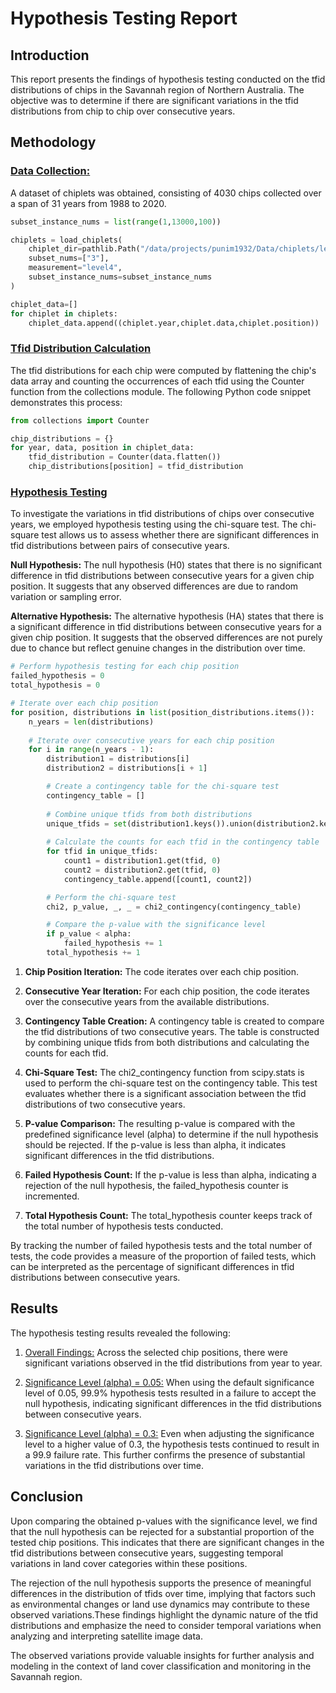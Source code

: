 # Hypothesis Testing Report

## **Introduction**

This report presents the findings of hypothesis testing conducted on the tfid distributions of chips in the Savannah region of Northern Australia. The objective was to determine if there are significant variations in the tfid distributions from chip to chip over consecutive years.

## **Methodology**

### <ins> Data Collection:</ins>

A dataset of chiplets was obtained, consisting of 4030 chips collected over a span of 31 years from 1988 to 2020.

```python
subset_instance_nums = list(range(1,13000,100))

chiplets = load_chiplets(
    chiplet_dir=pathlib.Path("/data/projects/punim1932/Data/chiplets/level4"),
    subset_nums=["3"],
    measurement="level4",
    subset_instance_nums=subset_instance_nums
)

chiplet_data=[]
for chiplet in chiplets:
    chiplet_data.append((chiplet.year,chiplet.data,chiplet.position))
```

### <ins> Tfid Distribution Calculation </ins>

The tfid distributions for each chip were computed by flattening the chip's data array and counting the occurrences of each tfid using the Counter function from the collections module. The following Python code snippet demonstrates this process:

```python
from collections import Counter

chip_distributions = {}
for year, data, position in chiplet_data:
    tfid_distribution = Counter(data.flatten())
    chip_distributions[position] = tfid_distribution
```


### <ins>Hypothesis Testing</ins>

To investigate the variations in tfid distributions of chips over consecutive years, we employed hypothesis testing using the chi-square test. The chi-square test allows us to assess whether there are significant differences in tfid distributions between pairs of consecutive years.

**Null Hypothesis:** The null hypothesis (H0) states that there is no significant difference in tfid distributions between consecutive years for a given chip position. It suggests that any observed differences are due to random variation or sampling error.

**Alternative Hypothesis:** The alternative hypothesis (HA) states that there is a significant difference in tfid distributions between consecutive years for a given chip position. It suggests that the observed differences are not purely due to chance but reflect genuine changes in the distribution over time.

```python
# Perform hypothesis testing for each chip position
failed_hypothesis = 0
total_hypothesis = 0

# Iterate over each chip position
for position, distributions in list(position_distributions.items()):
    n_years = len(distributions)
    
    # Iterate over consecutive years for each chip position
    for i in range(n_years - 1):
        distribution1 = distributions[i]
        distribution2 = distributions[i + 1]

        # Create a contingency table for the chi-square test
        contingency_table = []
        
        # Combine unique tfids from both distributions
        unique_tfids = set(distribution1.keys()).union(distribution2.keys())
        
        # Calculate the counts for each tfid in the contingency table
        for tfid in unique_tfids:
            count1 = distribution1.get(tfid, 0)
            count2 = distribution2.get(tfid, 0)
            contingency_table.append([count1, count2])

        # Perform the chi-square test
        chi2, p_value, _, _ = chi2_contingency(contingency_table)

        # Compare the p-value with the significance level
        if p_value < alpha:
            failed_hypothesis += 1
        total_hypothesis += 1

```

1. **Chip Position Iteration:** The code iterates over each chip position. 
2. **Consecutive Year Iteration:** For each chip position, the code iterates over the consecutive years from the available distributions.

3. **Contingency Table Creation:** A contingency table is created to compare the tfid distributions of two consecutive years. The table is constructed by combining unique tfids from both distributions and calculating the counts for each tfid.

4. **Chi-Square Test:** The chi2_contingency function from scipy.stats is used to perform the chi-square test on the contingency table. This test evaluates whether there is a significant association between the tfid distributions of two consecutive years.

5. **P-value Comparison:** The resulting p-value is compared with the predefined significance level (alpha) to determine if the null hypothesis should be rejected. If the p-value is less than alpha, it indicates significant differences in the tfid distributions.

6. **Failed Hypothesis Count:** If the p-value is less than alpha, indicating a rejection of the null hypothesis, the failed_hypothesis counter is incremented.

7. **Total Hypothesis Count:** The total_hypothesis counter keeps track of the total number of hypothesis tests conducted.

By tracking the number of failed hypothesis tests and the total number of tests, the code provides a measure of the proportion of failed tests, which can be interpreted as the percentage of significant differences in tfid distributions between consecutive years.

## **Results**

The hypothesis testing results revealed the following:

1. <ins>Overall Findings:</ins> Across the selected chip positions, there were significant variations observed in the tfid distributions from year to year.

2. <ins>Significance Level (alpha) = 0.05:</ins> When using the default significance level of 0.05, 99.9% hypothesis tests resulted in a failure to accept the null hypothesis, indicating significant differences in the tfid distributions between consecutive years.

3. <ins>Significance Level (alpha) = 0.3:</ins> Even when adjusting the significance level to a higher value of 0.3, the hypothesis tests continued to result in a 99.9 failure rate. This further confirms the presence of substantial variations in the tfid distributions over time.

## **Conclusion**

Upon comparing the obtained p-values with the significance level, we find that the null hypothesis can be rejected for a substantial proportion of the tested chip positions. This indicates that there are significant changes in the tfid distributions between consecutive years, suggesting temporal variations in land cover categories within these positions.

The rejection of the null hypothesis supports the presence of meaningful differences in the distribution of tfids over time, implying that factors such as environmental changes or land use dynamics may contribute to these observed variations.These findings highlight the dynamic nature of the tfid distributions and emphasize the need to consider temporal variations when analyzing and interpreting satellite image data.

The observed variations provide valuable insights for further analysis and modeling in the context of land cover classification and monitoring in the Savannah region.

